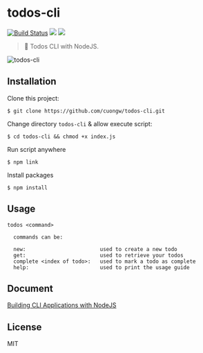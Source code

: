 # todos-cli

[![Build Status](https://travis-ci.org/cuongw/todos-cli.svg?branch=master)](https://travis-ci.org/cuongw/todos-cli)
![](https://img.shields.io/david/cuongw/todos-cli.svg?style=flat-square)
![](https://img.shields.io/github/license/cuongw/todos-cli.svg?style=flat-square)

> 🦉 Todos CLI with NodeJS.

![todos-cli](https://user-images.githubusercontent.com/34389409/52729190-4c927f00-2feb-11e9-8697-093cf8a6242a.gif)

## Installation

Clone this project:
```
$ git clone https://github.com/cuongw/todos-cli.git
```
Change directory `todos-cli` & allow execute script:
```
$ cd todos-cli && chmod +x index.js
```
Run script anywhere
```
$ npm link
```
Install packages
```
$ npm install
```

## Usage

```
todos <command>

  commands can be:

  new:                        used to create a new todo
  get:                        used to retrieve your todos
  complete <index of todo>:   used to mark a todo as complete
  help:                       used to print the usage guide
```

## Document

[Building CLI Applications with NodeJS](https://scotch.io/tutorials/building-cli-applications-with-nodejs)

## License

MIT
